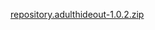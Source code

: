 [repository.adulthideout-1.0.2.zip](https://github.com/Vashiel/repository.adulthideout/raw/master/zips/repository.adulthideout/repository.adulthideout-1.0.2.zip)
